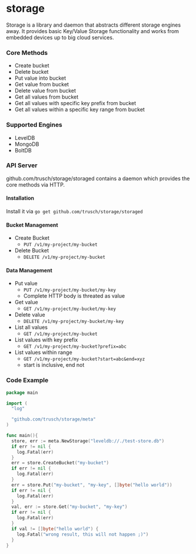 storage
=======

Storage is a library and daemon that abstracts different storage engines away.
It provides basic Key/Value Storage functionality and works from embedded devices up to big cloud services.

### Core Methods

* Create bucket
* Delete bucket
* Put value into bucket
* Get value from bucket
* Delete value from bucket
* Get all values from bucket
* Get all values with specific key prefix from bucket
* Get all values within a specific key range from bucket

### Supported Engines

* LevelDB
* MongoDB
* BoltDB

### API Server

github.com/trusch/storage/storaged contains a daemon which provides the core methods via HTTP.

#### Installation
Install it via `go get github.com/trusch/storage/storaged`

#### Bucket Management

* Create Bucket
  * `PUT /v1/my-project/my-bucket`
* Delete Bucket
  * `DELETE /v1/my-project/my-bucket`

#### Data Management

* Put value
  * `PUT /v1/my-project/my-bucket/my-key`
  * Complete HTTP body is threated as value
* Get value
  * `GET /v1/my-project/my-bucket/my-key`
* Delete value
  * `DELETE /v1/my-project/my-bucket/my-key`
* List all values
  * `GET /v1/my-project/my-bucket`
* List values with key prefix
  * `GET /v1/my-project/my-bucket?prefix=abc`
* List values within range
  * `GET /v1/my-project/my-bucket?start=abc&end=xyz`
  * start is inclusive, end not

### Code Example
```go
package main

import (
  "log"

  "github.com/trusch/storage/meta"
)

func main(){
  store, err := meta.NewStorage("leveldb://./test-store.db")
  if err != nil {
    log.Fatal(err)
  }
  err = store.CreateBucket("my-bucket")
  if err != nil {
    log.Fatal(err)
  }
  err = store.Put("my-bucket", "my-key", []byte("hello world"))
  if err != nil {
    log.Fatal(err)
  }
  val, err := store.Get("my-bucket", "my-key")
  if err != nil {
    log.Fatal(err)
  }
  if val != []byte("hello world") {
    log.Fatal("wrong result, this will not happen ;)")
  }
}

```
